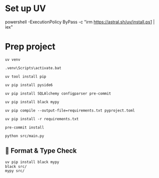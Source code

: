 # Set up UV
powershell -ExecutionPolicy ByPass -c "irm https://astral.sh/uv/install.ps1 | iex"

# Prep project
```Command
uv venv

.venv\Scripts\activate.bat

uv tool install pip

uv pip install pyside6

uv pip install SQLAlchemy configparser pre-commit

uv pip install black mypy

uv pip compile --output-file=requirements.txt pyproject.toml

uv pip install -r requirements.txt

pre-commit install

python src/main.py
```


## 🧹 Format & Type Check

```bash
uv pip install black mypy
black src/
mypy src/
```
